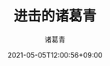 ---
date: 2021-05-05T12:00:56+09:00
image: "images/recommend_site/xingyouji.jpg"
title: "进击的诸葛青"
author: 诸葛青
authorEmoji: 🎅
pinned: false
tags:
- 
series:
-  提升自我系列
---